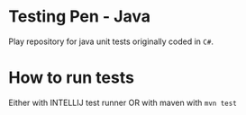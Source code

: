 # Testing Pen - Java
Play repository for java unit tests originally coded in `C#`.


# How to run tests
Either with INTELLIJ test runner OR with maven with `mvn test`